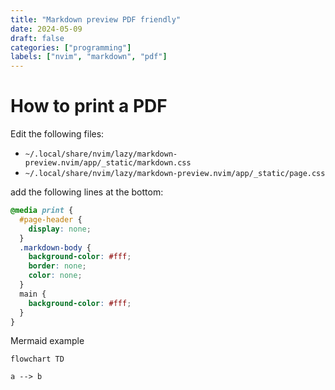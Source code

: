 ```yaml
---
title: "Markdown preview PDF friendly"
date: 2024-05-09
draft: false
categories: ["programming"]
labels: ["nvim", "markdown", "pdf"]
---
```


# How to print a PDF


Edit the following files:

- `~/.local/share/nvim/lazy/markdown-preview.nvim/app/_static/markdown.css`
- `~/.local/share/nvim/lazy/markdown-preview.nvim/app/_static/page.css`


add the following lines at the bottom:


```css
@media print {
  #page-header {
    display: none;
  }
  .markdown-body {
    background-color: #fff;
    border: none;
    color: none;
  }
  main {
    background-color: #fff;
  }
}
```


Mermaid example


```mermaid
flowchart TD

a --> b
```

